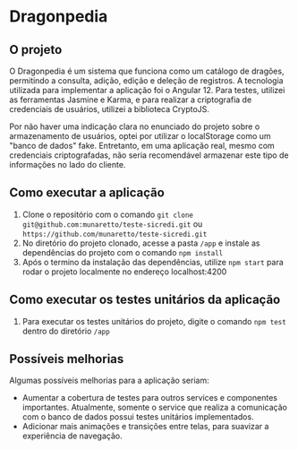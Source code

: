# Dragonpedia

## O projeto

O Dragonpedia é um sistema que funciona como um catálogo de dragões, permitindo a consulta, adição, edição e deleção de registros. A tecnologia utilizada para implementar a aplicação foi o Angular 12. Para testes, utilizei as ferramentas Jasmine e Karma, e para realizar a criptografia de credenciais de usuários, utilizei a biblioteca CryptoJS.

Por não haver uma indicação clara no enunciado do projeto sobre o armazenamento de usuários, optei por utilizar o localStorage como um "banco de dados" fake. Entretanto, em uma aplicação real, mesmo com credenciais criptografadas, não seria recomendável armazenar este tipo de informações no lado do cliente.

## Como executar a aplicação

1. Clone o repositório com o comando ```git clone git@github.com:munaretto/teste-sicredi.git``` ou ```https://github.com/munaretto/teste-sicredi.git```
2. No diretório do projeto clonado, acesse a pasta ```/app``` e instale as dependências do projeto com o comando ```npm install```
3. Após o termino da instalação das dependências, utilize ```npm start``` para rodar o projeto localmente no endereço localhost:4200

## Como executar os testes unitários da aplicação
1. Para executar os testes unitários do projeto, digite o comando ```npm test``` dentro do diretório ```/app```

## Possíveis melhorias
Algumas possíveis melhorias para a aplicação seriam:
* Aumentar a cobertura de testes para outros services e componentes importantes. Atualmente, somente o service que realiza a comunicação com o banco de dados possui testes unitários implementados.
* Adicionar mais animações e transições entre telas, para suavizar a experiência de navegação.
